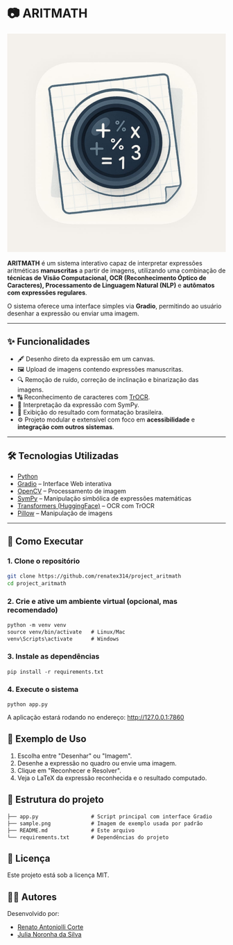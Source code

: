 # 📷 ARITMATH

<img src="doc/logo.jpeg" />

**ARITMATH** é um sistema interativo capaz de interpretar expressões aritméticas
**manuscritas** a partir de imagens, utilizando uma combinação de **técnicas de
Visão Computacional, OCR (Reconhecimento Óptico de Caracteres), Processamento de
Linguagem Natural (NLP)** e **autômatos com expressões regulares**.

O sistema oferece uma interface simples via **Gradio**, permitindo ao usuário
desenhar a expressão ou enviar uma imagem.

---

## ✨ Funcionalidades

- 🖋️ Desenho direto da expressão em um canvas.
- 🖼️ Upload de imagens contendo expressões manuscritas.
- 🔍 Remoção de ruído, correção de inclinação e binarização das imagens.
- 🔠 Reconhecimento de caracteres com
  [TrOCR](https://huggingface.co/fhswf/TrOCR_Math_handwritten).
- 🧠 Interpretação da expressão com SymPy.
- 🧾 Exibição do resultado com formatação brasileira.
- ⚙️ Projeto modular e extensível com foco em **acessibilidade** e **integração
  com outros sistemas**.

---

## 🛠️ Tecnologias Utilizadas

- [Python](https://www.python.org/)
- [Gradio](https://gradio.app/) – Interface Web interativa
- [OpenCV](https://opencv.org/) – Processamento de imagem
- [SymPy](https://www.sympy.org/) – Manipulação simbólica de expressões
  matemáticas
- [Transformers (HuggingFace)](https://huggingface.co/) – OCR com TrOCR
- [Pillow](https://python-pillow.org/) – Manipulação de imagens

---

## 🚀 Como Executar

### 1. Clone o repositório

```bash
git clone https://github.com/renatex314/project_aritmath
cd project_aritmath
```

### 2. Crie e ative um ambiente virtual (opcional, mas recomendado)

```
python -m venv venv
source venv/bin/activate   # Linux/Mac
venv\Scripts\activate      # Windows
```

### 3. Instale as dependências

```
pip install -r requirements.txt
```

### 4. Execute o sistema

```
python app.py
```

A aplicação estará rodando no endereço: http://127.0.0.1:7860

## 🧪 Exemplo de Uso

<ol>
    <li>Escolha entre "Desenhar" ou "Imagem".</li>
    <li>Desenhe a expressão no quadro ou envie uma imagem.</li>
    <li>Clique em "Reconhecer e Resolver".</li>
    <li>Veja o LaTeX da expressão reconhecida e o resultado computado.</li>
</ol>

## 🧩 Estrutura do projeto

```
├── app.py                 # Script principal com interface Gradio
├── sample.png             # Imagem de exemplo usada por padrão
├── README.md              # Este arquivo
└── requirements.txt       # Dependências do projeto
```

## 📜 Licença

Este projeto está sob a licença MIT.

## 👨‍💻 Autores

Desenvolvido por:

- [Renato Antoniolli Corte](https://github.com/renatex314)
- [Julia Noronha da Silva](https://github.com/JulinhaNoronha)
